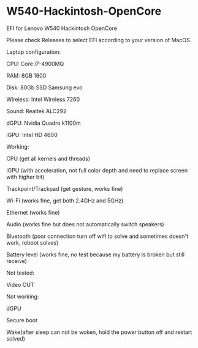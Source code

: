 # W540-Hackintosh-OpenCore
EFI for Lenovo W540 Hackintosh OpenCore

Please check Releases to select EFI according to your version of MacOS.


Laptop configuration:

  CPU: Core i7-4900MQ
  
  RAM: 8GB 1600
  
  Disk: 80Gb SSD Samsung evo
  
  Wireless: Intel Wireless 7260
  
  Sound: Realtek ALC292
  
  dGPU: Nvidia Quadro k1100m
  
  iGPU: Intel HD 4600
  


Working:

  CPU (get all kernels and threads)
  
  iGPU (with acceleration, not full color depth and need to replace screen with higher bit)
  
  Trackpoint/Trackpad (get gesture, works fine)
  
  Wi-Fi (works fine, get both 2.4GHz and 5GHz)
  
  Ethernet (works fine)
  
  Audio (works fine but does not automatically switch speakers)
  
  Bluetooth (poor connection turn off wifi to solve and sometimes doesn't work, reboot solves)
  
  Battery level (works fine, no test because my battery is broken but still receive)
  
  
  
Not tested:

  Video OUT
  
  

Not working:

  dGPU
  
  Secure boot
  
  Wake(after sleep can not be woken, hold the power button off and restart solved)
  
